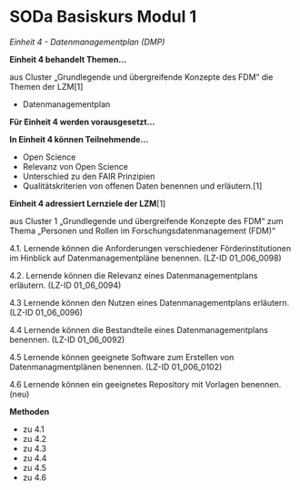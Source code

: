 <!--

author: Canan Hastik  
email:    
version:  v1
language: DE

icon:     https://raw.githubusercontent.com/chastik/Beratung_Dateityp_Bild/refs/heads/main/SODa-Logo_full.svg
link:     https://raw.githubusercontent.com/chastik/Beratung/refs/heads/main/soda.css

comment:  WissKi SODA OERs

-->

# SODa Basiskurs Modul 1 

*Einheit 4 - Datenmanagementplan (DMP)*

**Einheit 4 behandelt Themen…**

aus Cluster „Grundlegende und übergreifende Konzepte des FDM“ die Themen der LZM[1]

- Datenmanagementplan

**Für Einheit 4 werden vorausgesetzt…**



**In Einheit 4 können Teilnehmende…**

- Open Science
- Relevanz von Open Science
- Unterschied zu den FAIR Prinzipien
- Qualitätskriterien von offenen Daten
benennen und erläutern.[1]

**Einheit 4 adressiert Lernziele der LZM**[1]

aus Cluster 1 „Grundlegende und übergreifende Konzepte des FDM“ zum Thema „Personen und Rollen im Forschungsdatenmanagement (FDM)“

4.1. Lernende können die Anforderungen verschiedener Förderinstitutionen im Hinblick auf Datenmanagementpläne benennen. (LZ-ID 01_006_0098)

4.2. Lernende können die Relevanz eines Datenmanagementplans erläutern. (LZ-ID 01_06_0094)

4.3  Lernende können den Nutzen eines Datenmanagementplans erläutern. (LZ-ID 01_06_0096)

4.4  Lernende können die Bestandteile eines Datenmanagementplans benennen. (LZ-ID 01_06_0092)

4.5  Lernende können geeignete Software zum Erstellen von Datenmanagmentplänen benennen. (LZ-ID 01_006_0102)

4.6  Lernende können ein geeignetes Repository mit Vorlagen benennen. (neu)


**Methoden**

- zu 4.1 
- zu 4.2
- zu 4.3
- zu 4.4
- zu 4.5
- zu 4.6




	
	
